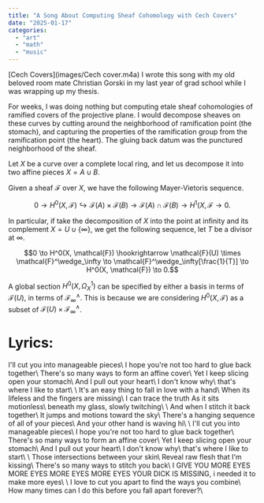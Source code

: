 ```yaml
---
title: "A Song About Computing Sheaf Cohomology with Cech Covers"
date: "2025-01-17"
categories: 
  - "art"
  - "math"
  - "music"
---
```


[Cech Covers](images/Cech cover.m4a) I wrote this song with my old beloved room mate Christian Gorski in my last year of grad school while I was wrapping up my thesis. 

For weeks, I was doing nothing but computing etale sheaf cohomologies of ramified covers of the projective plane. I would decompose sheaves on these curves by cutting around the neighborhood of ramification point (the stomach), and capturing the properties of the ramification group from the ramification point (the heart). The gluing back datum was the punctured neighborhood of the sheaf.

Let $X$ be a curve over a complete local ring, and let us decompose it into two affine pieces $X = A \cup B.$ 

Given a sheaf $\mathcal{F}$ over $X$, we have the following Mayer-Vietoris sequence. 

$$0 \to H^0(X, \mathcal{F}) \hookrightarrow  \mathcal{F}(A) \times \mathcal{F}(B) \to \mathcal{F}(A) \cap \mathcal{F}(B) \to H^1(X, \mathcal{F} \to 0.$$

In particular, if take the decomposition of $X$ into the point at infinity and its complement $X = U \cup \{\infty\}$, we get the following sequence, let $T$ be a divisor at $\infty$. 

$$0 \to H^0(X, \mathcal{F}) \hookrightarrow  \mathcal{F}(U) \times \mathcal{F}^\wedge_\infty \to \mathcal{F}^\wedge_\infty[\frac{1}{T}] \to H^0(X, \mathcal{F}) \to 0.$$

A global section $H^0(X, \Omega^1_X)$ can be specified by either a basis in terms of $\mathcal{F}(U)$, in terms of $\mathcal{F}^\wedge_\infty.$ This is because we are considering $H^0(X, \mathcal{F})$ as a subset of $\mathcal{F}(U) \times \mathcal{F}^\wedge_\infty$. 


# Lyrics: 
I'll cut you into manageable pieces\ 
I hope you're not too hard to glue back together\ 
There's so many ways to form an affine cover\ 
Yet I keep slicing open your stomach\ 
And I pull out your heart\ 
I don't know why\ 
that's where I like to start\ 
\ 
It's an easy thing to fall in love with a hand\ 
When its lifeless and the fingers are missing\ 
I can trace the truth As it sits motionless\ 
beneath my glass, slowly twitching\ 
\ 
And when I stitch it back together\ 
It jumps and motions toward the sky\ 
There's a hanging sequence of all of your pieces\ 
And your other hand is waving hi\ 
\ 
I'll cut you into manageable pieces\ 
I hope you're not too hard to glue back together\ 
There's so many ways to form an affine cover\ 
Yet I keep slicing open your stomach\ 
And I pull out your heart\ 
I don't know why\ 
that's where I like to start\ 
\ 
Those intersections between your skin\ 
Reveal raw flesh that I'm kissing\ 
There's so many ways to stitch you back\ 
I GIVE YOU MORE EYES MORE EYES MORE EYES MORE EYES YOUR DICK IS MISSING, i needed it to make more eyes\ 
\ 
I love to cut you apart to find the ways you combine\ 
How many times can I do this before you fall apart forever?\ 
